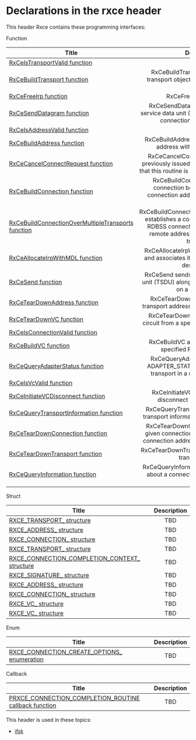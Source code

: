 # Declarations in the rxce header
This header Rxce contains these programming interfaces:

Function

| Title        | Description    |
| ------------- |:-------------:|
| [RxCeIsTransportValid function](nf-rxce-rxceistransportvalid.md) | TBD |
| [RxCeBuildTransport function](nf-rxce-rxcebuildtransport.md) | RxCeBuildTransport binds an RDBSS transport object to a specified transport name. |
| [RxCeFreeIrp function](nf-rxce-rxcefreeirp.md) | RxCeFreeIrp frees an IRP. |
| [RxCeSendDatagram function](nf-rxce-rxcesenddatagram.md) | RxCeSendDatagram sends a transport service data unit (TSDU) along the specified connection on a virtual circuit. |
| [RxCeIsAddressValid function](nf-rxce-rxceisaddressvalid.md) | TBD |
| [RxCeBuildAddress function](nf-rxce-rxcebuildaddress.md) | RxCeBuildAddress associates a transport address with a transport binding. |
| [RxCeCancelConnectRequest function](nf-rxce-rxcecancelconnectrequest.md) | RxCeCancelConnectRequest cancels a previously issued connection request. Note that this routine is not currently implemented. |
| [RxCeBuildConnection function](nf-rxce-rxcebuildconnection.md) | RxCeBuildConnection establishes a connection between a local RDBSS connection address and a given remote address. |
| [RxCeBuildConnectionOverMultipleTransports function](nf-rxce-rxcebuildconnectionovermultipletransports.md) | RxCeBuildConnectionOverMultipleTransports establishes a connection between a local RDBSS connection address and a given remote address and supports multiple transports. |
| [RxCeAllocateIrpWithMDL function](nf-rxce-rxceallocateirpwithmdl.md) | RxCeAllocateIrpWithMDL allocates an IRP and associates it with an existing memory descriptor list. |
| [RxCeSend function](nf-rxce-rxcesend.md) | RxCeSend sends a transport service data unit (TSDU) along the specified connection on a virtual circuit. |
| [RxCeTearDownAddress function](nf-rxce-rxceteardownaddress.md) | RxCeTearDownAddress deregisters a transport address from a transport binding. |
| [RxCeTearDownVC function](nf-rxce-rxceteardownvc.md) | RxCeTearDownVC deregisters a virtual circuit from a specified RDBSS connection. |
| [RxCeIsConnectionValid function](nf-rxce-rxceisconnectionvalid.md) | TBD |
| [RxCeBuildVC function](nf-rxce-rxcebuildvc.md) | RxCeBuildVC adds a virtual circuit to a specified RDBSS connection.. |
| [RxCeQueryAdapterStatus function](nf-rxce-rxcequeryadapterstatus.md) | RxCeQueryAdapterStatus returns the ADAPTER_STATUS structure for a given transport in a caller-allocated buffer. |
| [RxCeIsVcValid function](nf-rxce-rxceisvcvalid.md) | TBD |
| [RxCeInitiateVCDisconnect function](nf-rxce-rxceinitiatevcdisconnect.md) | RxCeInitiateVCDisconnect initiates a disconnect on the virtual circuit. |
| [RxCeQueryTransportInformation function](nf-rxce-rxcequerytransportinformation.md) | RxCeQueryTransportInformation queries transport information for a given transport. |
| [RxCeTearDownConnection function](nf-rxce-rxceteardownconnection.md) | RxCeTearDownConnection tears down a given connection between a local RDBSS connection address and a remote address. |
| [RxCeTearDownTransport function](nf-rxce-rxceteardowntransport.md) | RxCeTearDownTransport unbinds an RDBSS transport object. |
| [RxCeQueryInformation function](nf-rxce-rxcequeryinformation.md) | RxCeQueryInformation queries information about a connection in a caller-allocated buffer. |
Struct

| Title        | Description    |
| ------------- |:-------------:|
| [RXCE_TRANSPORT_ structure](ns-rxce--rxce-transport-~r1.md) | TBD |
| [RXCE_ADDRESS_ structure](ns-rxce--rxce-address-~r1.md) | TBD |
| [RXCE_CONNECTION_ structure](ns-rxce--rxce-connection-~r1.md) | TBD |
| [RXCE_TRANSPORT_ structure](ns-rxce--rxce-transport-.md) | TBD |
| [RXCE_CONNECTION_COMPLETION_CONTEXT_ structure](ns-rxce--rxce-connection-completion-context-.md) | TBD |
| [RXCE_SIGNATURE_ structure](ns-rxce--rxce-signature-.md) | TBD |
| [RXCE_ADDRESS_ structure](ns-rxce--rxce-address-.md) | TBD |
| [RXCE_CONNECTION_ structure](ns-rxce--rxce-connection-.md) | TBD |
| [RXCE_VC_ structure](ns-rxce--rxce-vc-~r1.md) | TBD |
| [RXCE_VC_ structure](ns-rxce--rxce-vc-.md) | TBD |
Enum

| Title        | Description    |
| ------------- |:-------------:|
| [RXCE_CONNECTION_CREATE_OPTIONS_ enumeration](ne-rxce--rxce-connection-create-options-.md) | TBD |
Callback

| Title        | Description    |
| ------------- |:-------------:|
| [PRXCE_CONNECTION_COMPLETION_ROUTINE callback function](nc-rxce-prxce-connection-completion-routine.md) | TBD |

This header is used in these topics:

- [ifsk](..content/_ifsk)
